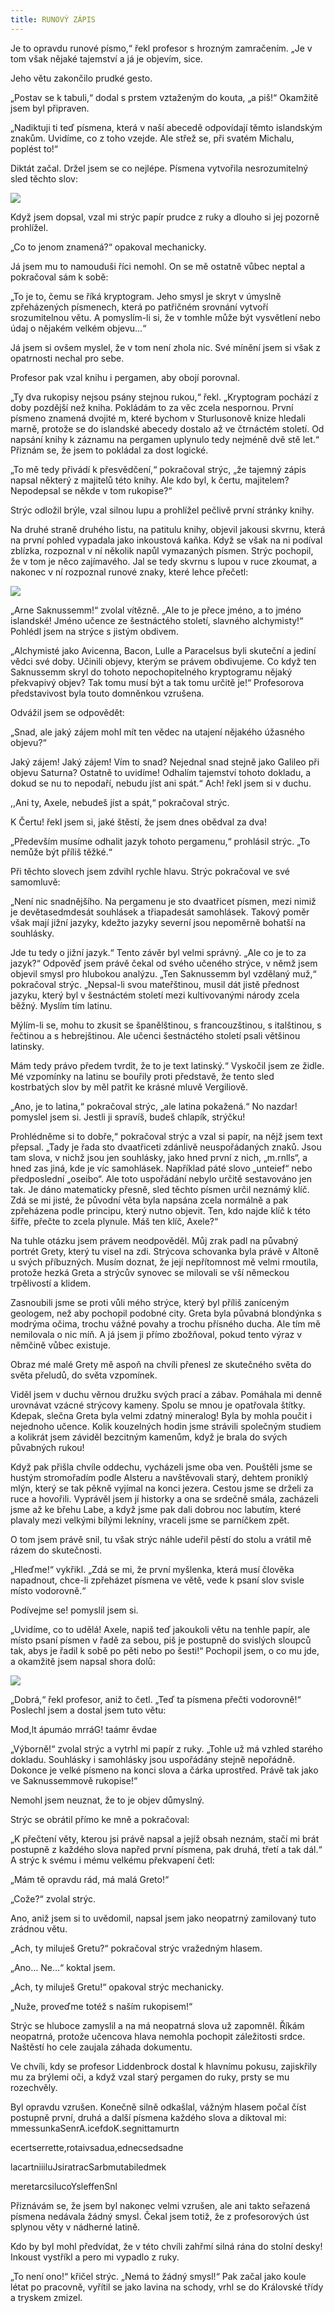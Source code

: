 ```yaml
---
title: RUNOVÝ ZÁPIS
---
```


Je to opravdu runové písmo,“ řekl profesor s hrozným zamračením. „Je v tom však nějaké tajemství a já je objevím, sice.

Jeho větu zakončilo prudké gesto.

„Postav se k tabuli,“ dodal s prstem vztaženým do kouta, „a piš!“ Okamžitě jsem byl připraven.

„Nadiktuji ti teď písmena, která v naší abecedě odpovídají těmto islandským znakům. Uvidíme, co z toho vzejde. Ale střež se, při svatém Michalu, poplést to!“

Diktát začal. Držel jsem se co nejlépe. Písmena vytvořila nesrozumitelný sled těchto slov:

![](../Images/image008.jpg)

Když jsem dopsal, vzal mi strýc papír prudce z ruky a dlouho si jej pozorně prohlížel.

„Co to jenom znamená?“ opakoval mechanicky.

Já jsem mu to namouduši říci nemohl. On se mě ostatně vůbec neptal a pokračoval sám k sobě:

„To je to, čemu se říká kryptogram. Jeho smysl je skryt v úmyslně zpřeházených písmenech, která po patřičném srovnání vytvoří srozumitelnou větu. A pomyslím-li si, že v tomhle může být vysvětlení nebo údaj o nějakém velkém objevu…“

Já jsem si ovšem myslel, že v tom není zhola nic. Své mínění jsem si však z opatrnosti nechal pro sebe.

Profesor pak vzal knihu i pergamen, aby obojí porovnal.

„Ty dva rukopisy nejsou psány stejnou rukou,“ řekl. „Kryptogram pochází z doby pozdější než kniha. Pokládám to za věc zcela nespornou. První písmeno znamená dvojité m, které bychom v Sturlusonově knize hledali marně, protože se do islandské abecedy dostalo až ve čtrnáctém století. Od napsání knihy k záznamu na pergamen uplynulo tedy nejméně dvě stě let.“ Přiznám se, že jsem to pokládal za dost logické.

„To mě tedy přivádí k přesvědčení,“ pokračoval strýc, „že tajemný zápis napsal některý z majitelů této knihy. Ale kdo byl, k čertu, majitelem? Nepodepsal se někde v tom rukopise?“

Strýc odložil brýle, vzal silnou lupu a prohlížel pečlivě první stránky knihy.

Na druhé straně druhého listu, na patitulu knihy, objevil jakousi skvrnu, která na první pohled vypadala jako inkoustová kaňka. Když se však na ni podíval zblízka, rozpoznal v ní několik napůl vymazaných písmen. Strýc pochopil, že v tom je něco zajímavého. Jal se tedy skvrnu s lupou v ruce zkoumat, a nakonec v ní rozpoznal runové znaky, které lehce přečetl:

![](../Images/image010.jpg)

„Arne Saknussemm!“ zvolal vítězně. „Ale to je přece jméno, a to jméno islandské! Jméno učence ze šestnáctého století, slavného alchymisty!“ Pohlédl jsem na strýce s jistým obdivem.

„Alchymisté jako Avicenna, Bacon, Lulle a Paracelsus byli skuteční a jediní vědci své doby. Učinili objevy, kterým se právem obdivujeme. Co když ten Saknussemm skryl do tohoto nepochopitelného kryptogramu nějaký překvapivý objev? Tak tomu musí být a tak tomu určitě je!“ Profesorova představivost byla touto domněnkou vzrušena.

Odvážil jsem se odpovědět:

„Snad, ale jaký zájem mohl mít ten vědec na utajení nějakého úžasného objevu?“

Jaký zájem! Jaký zájem! Vím to snad? Nejednal snad stejně jako Galileo při objevu Saturna? Ostatně to uvidíme! Odhalím tajemství tohoto dokladu, a dokud se nu to nepodaří, nebudu jíst ani spát.“ Ach! řekl jsem si v duchu.

,,Ani ty, Axele, nebudeš jíst a spát,“ pokračoval strýc.

K Čertu! řekl jsem si, jaké štěstí, že jsem dnes obědval za dva!

„Především musíme odhalit jazyk tohoto pergamenu,“ prohlásil strýc. „To nemůže být příliš těžké.“

Při těchto slovech jsem zdvihl rychle hlavu. Strýc pokračoval ve své samomluvě:

„Není nic snadnějšího. Na pergamenu je sto dvaatřicet písmen, mezi nimiž je devětasedmdesát souhlásek a třiapadesát samohlásek. Takový poměr však mají jižní jazyky, kdežto jazyky severní jsou nepoměrně bohatší na souhlásky.

Jde tu tedy o jižní jazyk.“ Tento závěr byl velmi správný. „Ale co je to za jazyk?“ Odpověď jsem právě čekal od svého učeného strýce, v němž jsem objevil smysl pro hlubokou analýzu. „Ten Saknussemm byl vzdělaný muž,“ pokračoval strýc. „Nepsal-li svou mateřštinou, musil dát jistě přednost jazyku, který byl v šestnáctém století mezi kultivovanými národy zcela běžný. Myslím tím latinu.

Mýlím-li se, mohu to zkusit se španělštinou, s francouzštinou, s italštinou, s řečtinou a s hebrejštinou. Ale učenci šestnáctého století psali většinou latinsky.

Mám tedy právo předem tvrdit, že to je text latinský.“ Vyskočil jsem ze židle. Mé vzpomínky na latinu se bouřily proti představě, že tento sled kostrbatých slov by měl patřit ke krásné mluvě Vergiliově.

„Ano, je to latina,“ pokračoval strýc, „ale latina pokažená.“ No nazdar! pomyslel jsem si. Jestli ji spravíš, budeš chlapík, strýčku!

Prohlédněme si to dobře,“ pokračoval strýc a vzal si papír, na nějž jsem text přepsal. „Tady je řada sto dvaatřiceti zdánlivě neuspořádaných znaků. Jsou tam slova, v nichž jsou jen souhlásky, jako hned první z nich, „m.rnlls“, a hned zas jiná, kde je víc samohlásek. Například páté slovo „unteief“ nebo předposlední „oseibo“. Ale toto uspořádání nebylo určitě sestavováno jen tak. Je dáno matematicky přesně, sled těchto písmen určil neznámý klíč. Zdá se mi jisté, že původní věta byla napsána zcela normálně a pak zpřeházena podle principu, který nutno objevit. Ten, kdo najde klíč k této šifře, přečte to zcela plynule. Máš ten klíč, Axele?“

Na tuhle otázku jsem právem neodpověděl. Můj zrak padl na půvabný portrét Grety, který tu visel na zdi. Strýcova schovanka byla právě v Altoně u svých příbuzných. Musím doznat, že její nepřítomnost mě velmi rmoutila, protože hezká Greta a strýcův synovec se milovali se vší německou trpělivostí a klidem.

Zasnoubili jsme se proti vůli mého strýce, který byl příliš zaníceným geologem, než aby pochopil podobné city. Greta byla půvabná blondýnka s modrýma očima, trochu vážné povahy a trochu přísného ducha. Ale tím mě nemilovala o nic míň. A já jsem ji přímo zbožňoval, pokud tento výraz v němčině vůbec existuje.

Obraz mé malé Grety mě aspoň na chvíli přenesl ze skutečného světa do světa přeludů, do světa vzpomínek.

Viděl jsem v duchu věrnou družku svých prací a zábav. Pomáhala mi denně urovnávat vzácné strýcovy kameny. Spolu se mnou je opatřovala štítky. Kdepak, slečna Greta byla velmi zdatný mineralog! Byla by mohla poučit i nejednoho učence. Kolik kouzelných hodin jsme strávili společným studiem a kolikrát jsem záviděl bezcitným kamenům, když je brala do svých půvabných rukou!

Když pak přišla chvíle oddechu, vycházeli jsme oba ven. Pouštěli jsme se hustým stromořadím podle Alsteru a navštěvovali starý, dehtem proniklý mlýn, který se tak pěkně vyjímal na konci jezera. Cestou jsme se drželi za ruce a hovořili. Vyprávěl jsem jí historky a ona se srdečně smála, zacházeli jsme až ke břehu Labe, a když jsme pak dali dobrou noc labutím, které plavaly mezi velkými bílými lekníny, vraceli jsme se parníčkem zpět.

O tom jsem právě snil, tu však strýc náhle udeřil pěstí do stolu a vrátil mě rázem do skutečnosti.

„Hleďme!“ vykřikl. „Zdá se mi, že první myšlenka, která musí člověka napadnout, chce-li zpřeházet písmena ve větě, vede k psaní slov svisle místo vodorovně.“

Podívejme se! pomyslil jsem si.

„Uvidíme, co to udělá! Axele, napiš teď jakoukoli větu na tenhle papír, ale místo psaní písmen v řadě za sebou, piš je postupně do svislých sloupců tak, abys je řadil k sobě po pěti nebo po šesti!“ Pochopil jsem, o co mu jde, a okamžitě jsem napsal shora dolů:

![](../Images/image012.jpg)

„Dobrá,“ řekl profesor, aniž to četl. „Teď ta písmena přečti vodorovně!“ Poslechl jsem a dostal jsem tuto větu:

Mod,lt ápumáo mrráG! taámr ěvdae

„Výborně!“ zvolal strýc a vytrhl mi papír z ruky. „Tohle už má vzhled starého dokladu. Souhlásky i samohlásky jsou uspořádány stejně nepořádně. Dokonce je velké písmeno na konci slova a čárka uprostřed. Právě tak jako ve Saknussemmově rukopise!“

Nemohl jsem neuznat, že to je objev důmyslný.

Strýc se obrátil přímo ke mně a pokračoval:

„K přečtení věty, kterou jsi právě napsal a jejíž obsah neznám, stačí mi brát postupně z každého slova napřed první písmena, pak druhá, třetí a tak dál.“ A strýc k svému i mému velkému překvapení četl:

„Mám tě opravdu rád, má malá Greto!“

„Cože?“ zvolal strýc.

Ano, aniž jsem si to uvědomil, napsal jsem jako neopatrný zamilovaný tuto zrádnou větu.

„Ach, ty miluješ Gretu?“ pokračoval strýc vražedným hlasem.

„Ano… Ne…“ koktal jsem.

„Ach, ty miluješ Gretu!“ opakoval strýc mechanicky.

„Nuže, proveďme totéž s naším rukopisem!“

Strýc se hluboce zamyslil a na má neopatrná slova už zapomněl. Říkám neopatrná, protože učencova hlava nemohla pochopit záležitosti srdce. Naštěstí ho cele zaujala záhada dokumentu.

Ve chvíli, kdy se profesor Liddenbrock dostal k hlavnímu pokusu, zajiskřily mu za brýlemi oči, a když vzal starý pergamen do ruky, prsty se mu rozechvěly.

Byl opravdu vzrušen. Konečně silně odkašlal, vážným hlasem počal číst postupně první, druhá a další písmena každého slova a diktoval mi: mmessunkaSenrA.icefdoK.segnittamurtn

ecertserrette,rotaivsadua,ednecsedsadne

lacartniiiluJsiratracSarbmutabiledmek

meretarcsilucoYsleffenSnl

Přiznávám se, že jsem byl nakonec velmi vzrušen, ale ani takto seřazená písmena nedávala žádný smysl. Čekal jsem totiž, že z profesorových úst splynou věty v nádherné latině.

Kdo by byl mohl předvídat, že v této chvíli zahřmí silná rána do stolní desky! Inkoust vystříkl a pero mi vypadlo z ruky.

„To není ono!“ křičel strýc. „Nemá to žádný smysl!“ Pak začal jako koule létat po pracovně, vyřítil se jako lavina na schody, vrhl se do Královské třídy a tryskem zmizel.
